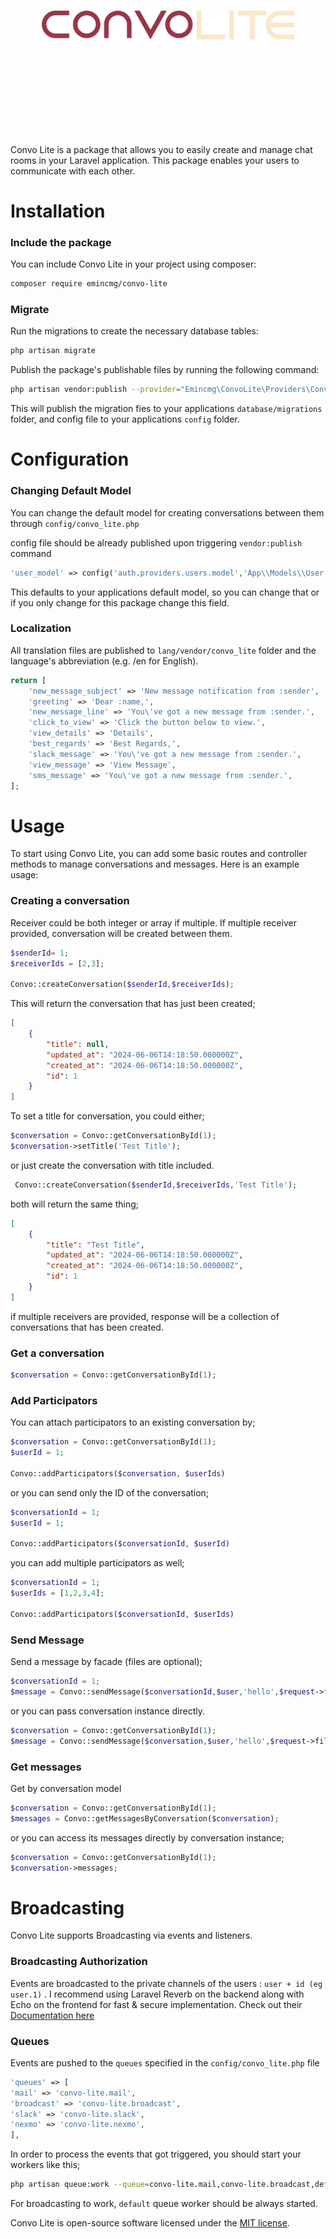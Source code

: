 <br>
<br>
<br>
<div style="margin: 100px 50px;">
    <img src="convo-lite.png" alt="convo-lite-logo">
</div>
<br>
<br>
<br>

Convo Lite is a package that allows you to easily create and manage chat rooms in your Laravel application. This package
enables your users to communicate with each other.

# Installation

### Include the package

You can include Convo Lite in your project using composer:

```bash
composer require emincmg/convo-lite
```

### Migrate

Run the migrations to create the necessary database tables:

```bash
php artisan migrate
```

Publish the package's publishable files by running the following command:

```bash
php artisan vendor:publish --provider="Emincmg\ConvoLite\Providers\ConversationServiceProvider"
```

This will publish the migration fies to your applications `database/migrations` folder, and config file to your applications `config` folder.
# Configuration


### Changing Default Model

You can change the default model for creating conversations between them through `config/convo_lite.php`

config file should be already published upon triggering ```vendor:publish``` command

```php
'user_model' => config('auth.providers.users.model','App\\Models\\User.php'),
```

This defaults to your applications default model, so you can change that or if you only change for this package change
this field.

### Localization

All translation files are published to `lang/vendor/convo_lite` folder and the language's abbreviation (e.g. /en for English).

```php
return [
    'new_message_subject' => 'New message notification from :sender',
    'greeting' => 'Dear :name,',
    'new_message_line' => 'You\'ve got a new message from :sender.',
    'click_to_view' => 'Click the button below to view.',
    'view_details' => 'Details',
    'best_regards' => 'Best Regards,',
    'slack_message' => 'You\'ve got a new message from :sender.',
    'view_message' => 'View Message',
    'sms_message' => 'You\'ve got a new message from :sender.',
];
```

# Usage

To start using Convo Lite, you can add some basic routes and controller methods to manage conversations and messages.
Here is an example usage:

### Creating a conversation

Receiver could be both integer or array if multiple. If multiple receiver provided, conversation will be created between
them.

```php
$senderId= 1;
$receiverIds = [2,3];

Convo::createConversation($senderId,$receiverIds);
```

This will return the conversation that has just been created;

```json
[
    {
        "title": null,
        "updated_at": "2024-06-06T14:18:50.000000Z",
        "created_at": "2024-06-06T14:18:50.000000Z",
        "id": 1
    }
]
```

To set a title for conversation, you could either;

```php
$conversation = Convo::getConversationById(1);
$conversation->setTitle('Test Title');
```

or just create the conversation with title included.

```php
 Convo::createConversation($senderId,$receiverIds,'Test Title');
```

both will return the same thing;

```json
[
    {
        "title": "Test Title",
        "updated_at": "2024-06-06T14:18:50.000000Z",
        "created_at": "2024-06-06T14:18:50.000000Z",
        "id": 1
    }
]
```

if multiple receivers are provided, response will be a collection of conversations that has been created.

### Get a conversation

```php
$conversation = Convo::getConversationById(1);
```

### Add Participators

You can attach participators to an existing conversation by;

````php
$conversation = Convo::getConversationById(1);
$userId = 1;

Convo::addParticipators($conversation, $userIds)
````
or you can send only the ID of the conversation;
````php
$conversationId = 1;
$userId = 1;

Convo::addParticipators($conversationId, $userId)
````

you can add multiple participators as well;

````php
$conversationId = 1;
$userIds = [1,2,3,4];

Convo::addParticipators($conversationId, $userIds)
````

### Send Message

Send a message by facade (files are optional);

```php
$conversationId = 1;
$message = Convo::sendMessage($conversationId,$user,'hello',$request->files());
```
or you can pass conversation instance directly.
````php
$conversation = Convo::getConversationById(1);
$message = Convo::sendMessage($conversation,$user,'hello',$request->files());
````



### Get messages

Get by conversation model

```php
$conversation = Convo::getConversationById(1);
$messages = Convo::getMessagesByConversation($conversation);
```

or you can access its messages directly by conversation instance;

```php
$conversation = Convo::getConversationById(1);
$conversation->messages;
```

# Broadcasting

Convo Lite supports Broadcasting via events and listeners.

### Broadcasting Authorization

Events are broadcasted to the private channels of the users : `user + id (eg user.1)` . I recommend using Laravel Reverb on the backend along with Echo on the frontend for fast & secure implementation. Check out their [Documentation here](https://laravel.com/docs/11.x/reverb)

### Queues

Events are pushed to the `queues` specified in the `config/convo_lite.php` file

```php
'queues' => [
'mail' => 'convo-lite.mail',
'broadcast' => 'convo-lite.broadcast',
'slack' => 'convo-lite.slack',
'nexmo' => 'convo-lite.nexmo',
],
```

In order to process the events that got triggered, you should start your workers like this;

```bash
php artisan queue:work --queue=convo-lite.mail,convo-lite.broadcast,default
```

For broadcasting to work, `default` queue worker should be always started.

Convo Lite is open-source software licensed under the [MIT license](LICENSE.md).

